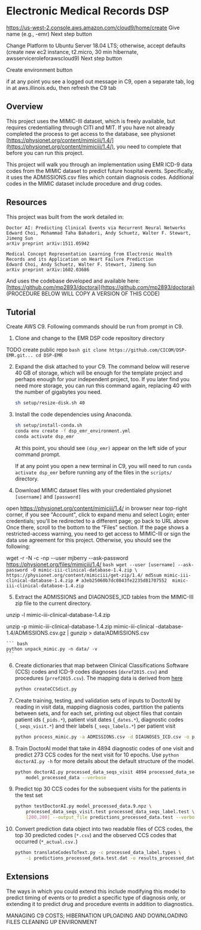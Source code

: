 # Electronic Medical Records DSP


https://us-west-2.console.aws.amazon.com/cloud9/home/create
Give name (e.g., <netid>-emr)
Next step button

Change Platform to Ubuntu Server 18.04 LTS; otherwise, accept defaults (create new ec2 instance, t2.micro, 30 min hibernate, awsserviceroleforawscloud9)
Next step button

Create environment button



if at any point you see a logged out message in C9, open a separate tab, log in at aws.illinois.edu, then refresh the C9 tab



## Overview

This project uses the MIMIC-III dataset, which is freely available, but requires credentialling through CITI and MIT.  If you have not already completed the process to get access to the database, see physionet [https://physionet.org/content/mimiciii/1.4/](https://physionet.org/content/mimiciii/1.4/), you need to complete that before you can run this project.

This project will walk you through an implementation using EMR ICD-9 data codes from the MIMIC dataset to predict future hospital events. Specifically, it uses the ADMISSIONS.csv files which contain diagnosis codes.  Additional codes in the MIMIC dataset include procedure and drug codes.

## Resources

This project was built from the work detailed in:

``` text
Doctor AI: Predicting Clinical Events via Recurrent Neural Networks
Edward Choi, Mohammad Taha Bahadori, Andy Schuetz, Walter F. Stewart, Jimeng Sun
arXiv preprint arXiv:1511.05942
```

``` text
Medical Concept Representation Learning from Electronic Health
Records and its Application on Heart Failure Prediction
Edward Choi, Andy Schuetz, Walter F. Stewart, Jimeng Sun
arXiv preprint arXiv:1602.03686
```

And uses the codebase developed and available here:
[https://github.com/mp2893/doctorai](https://github.com/mp2893/doctorai)
(PROCEDURE BELOW WILL COPY A VERSION OF THIS CODE)

## Tutorial

Create AWS C9. Following commands should be run from prompt in C9.

1. Clone and change to the EMR DSP code repository directory

TODO create public repo
    ``` bash
    git clone https://github.com/CICOM/DSP-EMR.git...
    cd DSP-EMR
    ```

2. Expand the disk attached to your C9. The command below will reserve 40 GB of storage, which will be enough for the template project and perhaps enough for your independent project, too. If you later find you need more storage, you can run this command again, replacing 40 with the number of gigabytes you need.

    ```bash
    sh setup/resize-disk.sh 40
    ```

3. Install the code dependencies using Anaconda.

    ``` bash
    sh setup/install-conda.sh
    conda env create -f dsp_emr_environment.yml
    conda activate dsp_emr
    ```

    At this point, you should see `(dsp_emr)` appear on the left side of your command prompt.

    If at any point you open a new terminal in C9, you will need to run `conda activate dsp_emr` before running any of the files in the `scripts/` directory.

4. Download MIMIC dataset files with your credentialed physionet `[username]` and `[password]`

open https://physionet.org/content/mimiciii/1.4/ in browser
near top-right corner, if you see "Account", click to expand menu and select Login; enter credentials; you'll be redirected to a different page; go back to URL above
Once there, scroll to the bottom to the “Files” section. If the page shows a restricted-access warning, you need to get access to MIMIC-III or sign the data use agreement for this project. Otherwise, you should see the following:


wget -r -N -c -np --user mjberry --ask-password https://physionet.org/files/mimiciii/1.4/
    ``` bash
    wget --user [username] --ask-password -O mimic-iii-clinical-database-1.4.zip \
        https://physionet.org/content/mimiciii/get-zip/1.4/
    md5sum mimic-iii-clinical-database-1.4.zip
    # a3eb25060b7dc0843fe2235d81707552  mimic-iii-clinical-database-1.4.zip
    ```

5. Extract the ADMISSIONS and DIAGNOSES_ICD tables from the MIMIC-III zip file to the current directory.

unzip -l mimic-iii-clinical-database-1.4.zip

unzip -p mimic-iii-clinical-database-1.4.zip mimic-iii-clinical
-database-1.4/ADMISSIONS.csv.gz  | gunzip > data/ADMISSIONS.csv



    ``` bash
    python unpack_mimic.py -n data/ -v
    ```

6. Create dictionaries that map between Clinical Classifications Software (CCS) codes and ICD-9 codes diagnoses (`dxref2015.csv`) and procedures (`prref2015.csv`). The mapping data is derived from [here](https://www.hcup-us.ahrq.gov/toolssoftware/ccs/ccs.jsp)

    ``` bash
    python createCCSdict.py
    ```

7. Create training, testing, and validation sets of inputs to DoctorAI by reading in visit data, mapping diagnosis codes, partition the patients between sets, and for each set, printing out object files that contain patient ids (`_pids.*`), patient visit dates (`_dates.*`), diagnostic codes (`_seqs_visit.*`) and their labels (`_seqs_labels.*`) per patient visit

    ``` bash
    python process_mimic.py -a ADMISSIONS.csv -d DIAGNOSES_ICD.csv -o processed_data -v
    ```

8. Train DoctorAI model that take in 4894 diagnostic codes of one visit and predict 273 CCS codes for the next visit for 10 epochs. Use `python doctorAI.py -h` for more details about the default structure of the model.

    ``` bash
    python doctorAI.py processed_data_seqs_visit 4894 processed_data_seqs_label 273 \
        model_processed_data --verbose
    ```

9. Predict top 30 CCS codes for the subsequent visits for the patients in the test set

    ``` bash
    python testDoctorAI.py model_processed_data.9.npz \
        processed_data_seqs_visit.test processed_data_seqs_label.test \
        [200,200] --output_file predictions_processed_data.test --verbose
    ```

10. Convert prediction data object into two readable files of CCS codes, the top 30 predicted codes (`*.csv`) and the observed CCS codes that occurred (`*_actual.csv.`)

    ``` bash
    python translateCodesToText.py -c processed_data_label.types \
        -i predictions_processed_data.test.dat -o results_processed_data.test -v
    ```

## Extensions

The ways in which you could extend this include modifying this model to predict timing of events or to predict a specific type of diagnosis only, or extending it to predict drug and procedure events in addition to diagnostics.

MANAGING C9 COSTS; HIBERNATION
UPLOADING AND DOWNLOADING FILES
CLEANING UP ENVIRONMENT
